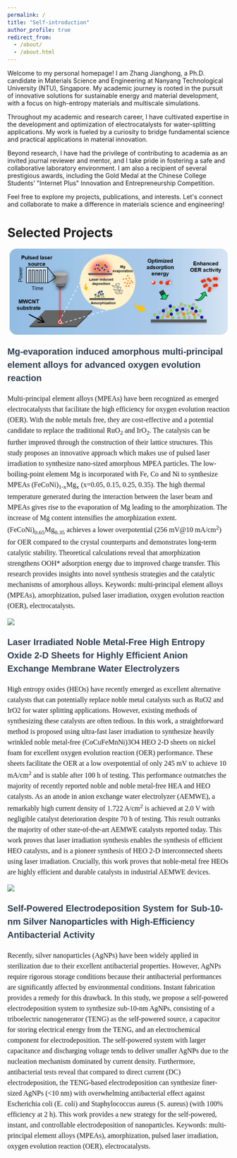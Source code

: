 ```yaml
---
permalink: /
title: "Self-introduction"
author_profile: true
redirect_from: 
  - /about/
  - /about.html
---
```

Welcome to my personal homepage! I am Zhang Jianghong, a Ph.D. candidate in Materials Science and Engineering at Nanyang Technological University (NTU), Singapore. My academic journey is rooted in the pursuit of innovative solutions for sustainable energy and material development, with a focus on high-entropy materials and multiscale simulations.

Throughout my academic and research career, I have cultivated expertise in the development and optimization of electrocatalysts for water-splitting applications. My work is fueled by a curiosity to bridge fundamental science and practical applications in material innovation.

Beyond research, I have had the privilege of contributing to academia as an invited journal reviewer and mentor, and I take pride in fostering a safe and collaborative laboratory environment. I am also a recipient of several prestigious awards, including the Gold Medal at the Chinese College Students’ "Internet Plus" Innovation and Entrepreneurship Competition.

Feel free to explore my projects, publications, and interests. Let's connect and collaborate to make a difference in materials science and engineering!

Selected Projects
======
<p align="left">
  <img src="/images/TOC.png" width="500"/>
</p>
<p style="font-family: Arial, Helvetica, sans-serif; font-size: 20px; font-weight: 700; line-height: 1.5;">
  <a href="https://doi.org/10.1016/j.nanoen.2025.110686" style="text-decoration: none; color: #2c3e50;">
    Mg-evaporation induced amorphous multi-principal element alloys for advanced oxygen evolution reaction
  </a>
</p>

<p align="justify">
<p style="font-family: 'Times New Roman', Times, serif; font-size: 16px; font-weight: 400; line-height: 1.5;">
    Multi-principal element alloys (MPEAs) have been recognized as emerged electrocatalysts that facilitate the high efficiency for oxygen evolution reaction   (OER). With the noble metals free, they are cost-effective and a potential candidate to replace the traditional RuO<sub>2</sub> and IrO<sub>2</sub>. The catalysis can be further improved through the construction of their lattice structures. This study proposes an innovative approach which makes use of pulsed laser irradiation to synthesize nano-sized amorphous MPEA particles. The low-boiling-point element Mg is incorporated with Fe, Co and Ni to synthesize MPEAs (FeCoNi)<sub>1-x</sub>Mg<sub>x</sub> (x=0.05, 0.15, 0.25, 0.35). The high thermal temperature generated during the interaction between the laser beam and MPEAs gives rise to the evaporation of Mg leading to the amorphization. The increase of Mg content intensifies the amorphization extent. (FeCoNi)<sub>0.65</sub>Mg<sub>0.35</sub> achieves a lower overpotential (256 mV@10 mA/cm<sup>2</sup>) for OER compared to the crystal counterparts and demonstrates long-term catalytic stability. Theoretical calculations reveal that amorphization strengthens OOH* adsorption energy due to improved charge transfer. This research provides insights into novel synthesis strategies and the catalytic mechanisms of amorphous alloys. 
    Keywords: multi-principal element alloys (MPEAs), amorphization, pulsed laser irradiation, oxygen evolution reaction (OER), electrocatalysts.
</p>
<p align="left">
  <img src="/images/withhamzah.png" width="500"/>
</p>
<p style="font-family: Arial, Helvetica, sans-serif; font-size: 20px; font-weight: 700; line-height: 1.5;">
  <a href="https://doi.org/10.1002/adfm.202507930" style="text-decoration: none; color: #2c3e50;">
    Laser Irradiated Noble Metal-Free High Entropy Oxide 2-D Sheets for Highly Efficient Anion Exchange Membrane Water Electrolyzers
  </a>
</p>

<p align="justify">
<p style="font-family: 'Times New Roman', Times, serif; font-size: 16px; font-weight: 400; line-height: 1.5;">
    High entropy oxides (HEOs) have recently emerged as excellent alternative catalysts that can potentially replace noble metal catalysts such as RuO2 and IrO2 for water splitting applications. However, existing methods of synthesizing these catalysts are often tedious. In this work, a straightforward method is proposed using ultra-fast laser irradiation to synthesize heavily wrinkled noble metal-free (CoCuFeMnNi)3O4 HEO 2-D sheets on nickel foam for excellent oxygen evolution reaction (OER) performance. These sheets facilitate the OER at a low overpotential of only 245 mV to achieve 10 mA/cm<sup>2</sup> and is stable after 100 h of testing. This performance outmatches the majority of recently reported noble and noble metal-free HEA and HEO catalysts. As an anode in anion exchange water electrolyzer (AEMWE), a remarkably high current density of 1.722 A/cm<sup>2</sup> is achieved at 2.0 V with negligible catalyst deterioration despite 70 h of testing. This result outranks the majority of other state-of-the-art AEMWE catalysts reported today. This work proves that laser irradiation synthesis enables the synthesis of efficient HEO catalysts, and is a pioneer synthesis of HEO 2-D interconnected sheets using laser irradiation. Crucially, this work proves that noble-metal free HEOs are highly efficient and durable catalysts in industrial AEMWE devices.
</p>


<p align="left">
  <img src="https://github.com/user-attachments/assets/64ddebb5-378f-42ab-93fe-1428ea8c3863" width="300"/>
</p>
<p style="font-family: Arial, Helvetica, sans-serif; font-size: 20px; font-weight: 700; line-height: 1.5;">
  <a href="https://doi.org/10.1021/acs.jpclett.2c01737" style="text-decoration: none; color: #2c3e50;">
    Self-Powered Electrodeposition System for Sub-10-nm Silver Nanoparticles with High-Efficiency Antibacterial Activity
  </a>
</p>

<p align="justify">
<p style="font-family: 'Times New Roman', Times, serif; font-size: 16px; font-weight: 400; line-height: 1.5;">
    Recently, silver nanoparticles (AgNPs) have been widely applied in sterilization due to their excellent antibacterial properties. However, AgNPs require rigorous storage conditions because their antibacterial performances are significantly affected by environmental conditions. Instant fabrication provides a remedy for this drawback. In this study, we propose a self-powered electrodeposition system to synthesize sub-10-nm AgNPs, consisting of a triboelectric nanogenerator (TENG) as the self-powered source, a capacitor for storing electrical energy from the TENG, and an electrochemical component for electrodeposition. The self-powered system with larger capacitance and discharging voltage tends to deliver smaller AgNPs due to the nucleation mechanism dominated by current density. Furthermore, antibacterial tests reveal that compared to direct current (DC) electrodeposition, the TENG-based electrodeposition can synthesize finer-sized AgNPs (<10 nm) with overwhelming antibacterial effect against Escherichia coli (E. coli) and Staphylococcus aureus (S. aureus) (with 100% efficiency at 2 h). This work provides a new strategy for the self-powered, instant, and controllable electrodeposition of nanoparticles. 
    Keywords: multi-principal element alloys (MPEAs), amorphization, pulsed laser irradiation, oxygen evolution reaction (OER), electrocatalysts.
</p>






